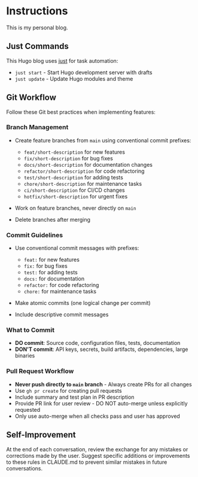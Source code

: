 # Instructions

This is my personal blog.

## Just Commands
This Hugo blog uses [just](https://github.com/casey/just) for task automation:

* `just start` - Start Hugo development server with drafts
* `just update` - Update Hugo modules and theme

## Git Workflow
Follow these Git best practices when implementing features:

### Branch Management
* Create feature branches from `main` using conventional commit prefixes:
  - `feat/short-description` for new features
  - `fix/short-description` for bug fixes
  - `docs/short-description` for documentation changes
  - `refactor/short-description` for code refactoring
  - `test/short-description` for adding tests
  - `chore/short-description` for maintenance tasks
  - `ci/short-description` for CI/CD changes
  - `hotfix/short-description` for urgent fixes

* Work on feature branches, never directly on `main`
* Delete branches after merging

### Commit Guidelines
* Use conventional commit messages with prefixes:
  - `feat:` for new features
  - `fix:` for bug fixes
  - `test:` for adding tests
  - `docs:` for documentation
  - `refactor:` for code refactoring
  - `chore:` for maintenance tasks

* Make atomic commits (one logical change per commit)
* Include descriptive commit messages

### What to Commit
* **DO commit**: Source code, configuration files, tests, documentation
* **DON'T commit**: API keys, secrets, build artifacts, dependencies, large binaries

### Pull Request Workflow
* **Never push directly to `main` branch** - Always create PRs for all changes
* Use `gh pr create` for creating pull requests
* Include summary and test plan in PR description
* Provide PR link for user review - DO NOT auto-merge unless explicitly requested
* Only use auto-merge when all checks pass and user has approved

## Self-Improvement
At the end of each conversation, review the exchange for any mistakes or corrections made by the user. Suggest specific additions or improvements to these rules in CLAUDE.md to prevent similar mistakes in future conversations.
